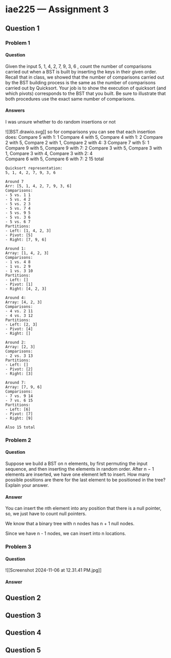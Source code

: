 # iae225 — Assignment 3
## Question 1
### Problem 1
#### Question

Given the input 5, 1, 4, 2, 7, 9, 3, 6 , count the number of comparisons carried out when a BST is built by inserting the keys in their given order. Recall that in class, we showed that the number of comparisons carried out by the BST building process is the same as the number of comparisons carried out by Quicksort. Your job is to show the execution of quicksort (and which pivots) corresponds to the BST that you built. Be sure to illustrate that both procedures use the exact same number of comparisons.

#### Answers

I was unsure whether to do random insertions or not

![[BST.drawio.svg]]
so for comparisons you can see that each insertion does:
Compare 5 with 1: 1
Compare 4 with 5, Compare 4 with 1: 2
Compare 2 with 5, Compare 2 with 1, Compare 2 with 4: 3
Compare 7 with 5: 1 
Compare 9 with 5, Compare 9 with 7: 2 
Compare 3 with 5, Compare 3 with 1, Compare 3 with 4, Compare 3 with 2: 4  
Compare 6 with 5, Compare 6 with 7: 2
15 total
```
Quicksort representation:
5, 1, 4, 2, 7, 9, 3, 6

Around 7
Arr: [5, 1, 4, 2, 7, 9, 3, 6] 
Comparisons:
- 5 vs. 1 1
- 5 vs. 4 2
- 5 vs. 2 3
- 5 vs. 7 4
- 5 vs. 9 5
- 5 vs. 3 6
- 5 vs. 6 7
Partitions:
- Left: [1, 4, 2, 3]
- Pivot: [5]
- Right: [7, 9, 6]

Around 1:
Array: [1, 4, 2, 3]
Comparisons:
- 1 vs. 4 8
- 1 vs. 2 9
- 1 vs. 3 10
Partitions:
- Left: []
- Pivot: [1]
- Right: [4, 2, 3]

Around 4:
Array: [4, 2, 3]
Comparisons:
- 4 vs. 2 11
- 4 vs. 3 12
Partitions:
- Left: [2, 3]
- Pivot: [4]
- Right: []

Around 2: 
Array: [2, 3]
Comparisons:
- 2 vs. 3 13
Partitions:
- Left: []
- Pivot: [2]
- Right: [3]

Around 7:
Array: [7, 9, 6]
Comparisons:
- 7 vs. 9 14
- 7 vs. 6 15
Partitions:
- Left: [6]
- Pivot: [7]
- Right: [9]

Also 15 total
```

### Problem 2

#### Question
Suppose we build a BST on n elements, by first permuting the input sequence, and then inserting the elements in random order. After n − 1 elements are inserted, we have one element left to insert. How many possible positions are there for the last element to be positioned in the tree? Explain your answer.
#### Answer

You can insert the nth element into any position that there is a null pointer, so, we just have to count null pointers.

We know that a binary tree with n nodes has n + 1 null nodes.

Since we have n - 1 nodes, we can insert into n locations.

### Problem 3
#### Question
![[Screenshot 2024-11-06 at 12.31.41 PM.jpg]]

#### Answer


## Question 2
## Question 3
## Question 4
## Question 5
